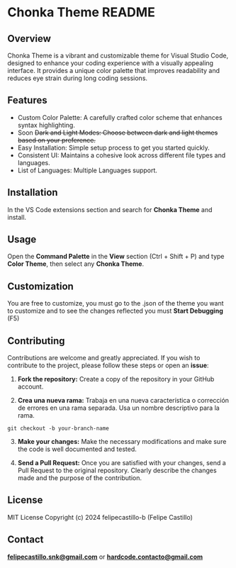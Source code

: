 # Chonka Theme README

## Overview

Chonka Theme is a vibrant and customizable theme for Visual Studio Code, designed to enhance your coding experience with a visually appealing interface. It provides a unique color palette that improves readability and reduces eye strain during long coding sessions.

## Features

* Custom Color Palette: A carefully crafted color scheme that enhances syntax highlighting.
* Soon ~~Dark and Light Modes: Choose between dark and light themes based on your preference.~~
* Easy Installation: Simple setup process to get you started quickly.
* Consistent UI: Maintains a cohesive look across different file types and languages.
* List of Languages: Multiple Languages support.

## Installation

In the VS Code extensions section and search for **Chonka Theme** and install.

## Usage

Open the **Command Palette** in the **View** section (Ctrl + Shift + P) and type **Color Theme**, then select any **Chonka Theme**.

## Customization

You are free to customize, you must go to the .json of the theme you want to customize and to see the changes reflected you must **Start Debugging** (F5)

## Contributing

Contributions are welcome and greatly appreciated. If you wish to contribute to the project, please follow these steps or open an **issue**:

1) **Fork the repository:** Create a copy of the repository in your GitHub account.

2) **Crea una nueva rama:** Trabaja en una nueva característica o corrección de errores en una rama separada. Usa un nombre descriptivo para la rama.

````
git checkout -b your-branch-name
````

3) **Make your changes:** Make the necessary modifications and make sure the code is well documented and tested.

4) **Send a Pull Request:** Once you are satisfied with your changes, send a Pull Request to the original repository. Clearly describe the changes made and the purpose of the contribution.

## License

MIT License
Copyright (c) 2024 felipecastillo-b (Felipe Castillo)

## Contact
**felipecastillo.snk@gmail.com** or **hardcode.contacto@gmail.com** 